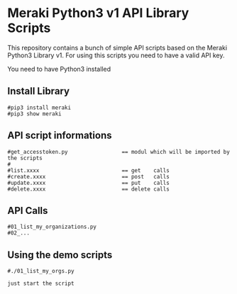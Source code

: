 # Meraki Python3 v1 API Library Scripts 
This repository contains a bunch of simple API scripts based on the Meraki Python3 Library v1.
For using this scripts you need to have a valid API key.

You need to have Python3 installed


## Install Library
    #pip3 install meraki
    #pip3 show meraki

## API script informations

    #get_accesstoken.py                 == modul which will be imported by the scripts
    #
    #list.xxxx                          == get    calls
    #create.xxxx                        == post   calls
    #update.xxxx                        == put    calls
    #delete.xxxx                        == delete calls
    
## API Calls

    #01_list_my_organizations.py
    #02_...

## Using the demo scripts

    #./01_list_my_orgs.py

    just start the script
    
    
    
